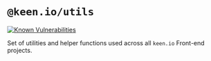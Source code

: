 # `@keen.io/utils`

[![Known Vulnerabilities](https://snyk.io/test/github/keen/keen/badge.svg?targetFile=packages/ui-core/package.json)](https://snyk.io/test/github/keen/keen?targetFile=packages/utils/package.json)

Set of utilities and helper functions used across all `keen.io` Front-end projects.
